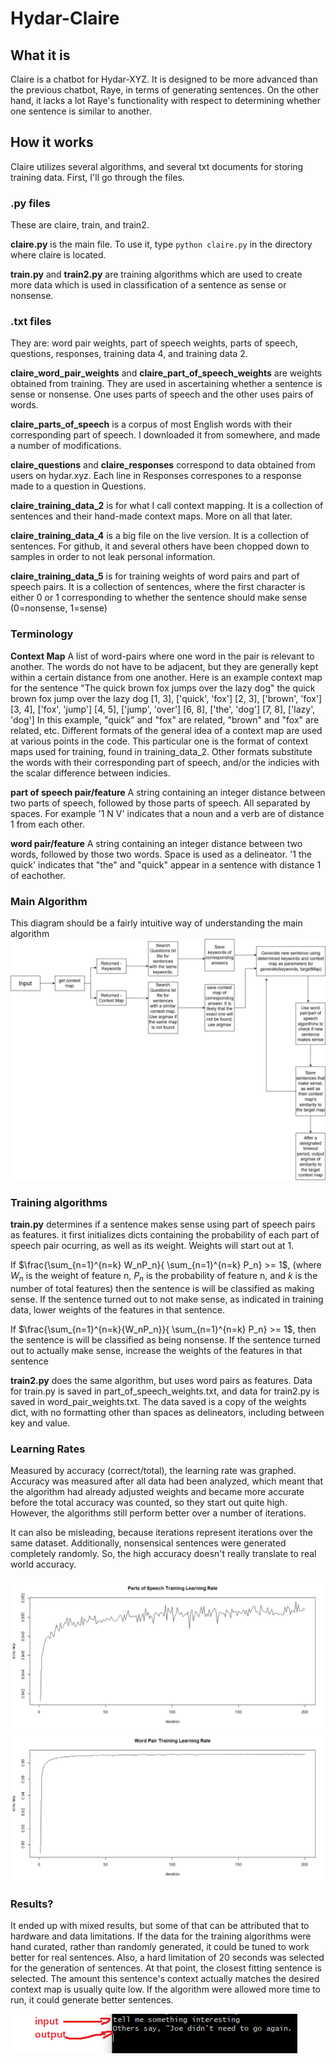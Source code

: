 # Hydar-Claire
## What it is
Claire is a chatbot for Hydar-XYZ. It is designed to be more advanced than the previous chatbot, Raye, in terms of generating sentences. On the other hand, it lacks a lot Raye's functionality with respect to determining whether one sentence is similar to another.

## How it works
Claire utilizes several algorithms, and several txt documents for storing training data. First, I'll go through the files.

### .py files
These are
  claire,
  train, and
  train2.

**claire.py** is the main file. To use it, type `python claire.py` in the directory where claire is located.

**train.py** and **train2.py** are training algorithms which are used to create more data which is used in classification of a sentence as sense or nonsense.

### .txt files
They are:
  word pair weights,
  part of speech weights,
  parts of speech,
  questions,
  responses,
  training data 4, and
  training data 2.

**claire_word_pair_weights** and **claire_part_of_speech_weights** are weights obtained from training. They are used in ascertaining whether a sentence is sense or nonsense. One uses parts of speech and the other uses pairs of words.

**claire_parts_of_speech** is a corpus of most English words with their corresponding part of speech. I downloaded it from somewhere, and made a number of modifications.

**claire_questions** and **claire_responses** correspond to data obtained from users on hydar.xyz. Each line in Responses correspones to a response made to a question in Questions.

**claire_training_data_2** is for what I call context mapping. It is a collection of sentences and their hand-made context maps. More on all that later.

**claire_training_data_4** is a big file on the live version. It is a collection of sentences. For github, it and several others have been chopped down to samples in order to not leak personal information.

**claire_training_data_5** is for training weights of word pairs and part of speech pairs. It is a collection of sentences, where the first character is either 0 or 1 corresponding to whether the sentence should make sense (0=nonsense, 1=sense)

### Terminology
**Context Map**
A list of word-pairs where one word in the pair is relevant to another. The words do not have to be adjacent, but they are generally kept within a certain distance from one another.
Here is an example context map for the sentence "The quick brown fox jumps over the lazy dog"
the quick brown fox jump over the lazy dog
[1, 3], ['quick', 'fox']
[2, 3], ['brown', 'fox']
[3, 4], ['fox', 'jump']
[4, 5], ['jump', 'over']
[6, 8], ['the', 'dog']
[7, 8], ['lazy', 'dog']
In this example, "quick" and "fox" are related, "brown" and "fox" are related, etc.
Different formats of the general idea of a context map are used at various points in the code. This particular one is the format of context maps used for training, found in training_data_2.
Other formats substitute the words with their corresponding part of speech, and/or the indicies with the scalar difference between indicies.

**part of speech pair/feature**
A string containing an integer distance between two parts of speech, followed by those parts of speech. All separated by spaces.
For example
'1 N V' indicates that a noun and a verb are of distance 1 from each other.

**word pair/feature**
A string containing an integer distance between two words, followed by those two words. Space is used as a delineator.
'1 the quick' indicates that "the" and "quick" appear in a sentence with distance 1 of eachother.

### Main Algorithm
This diagram should be a fairly intuitive way of understanding the main algorithm
![](claire_main_algo.png)

### Training algorithms
**train.py** determines if a sentence makes sense using part of speech pairs as features. 
it first initializes dicts containing the probability of each part of speech pair ocurring, as well as its weight. Weights will start out at 1.

If $\frac{\sum_{n=1}^{n=k} W_nP_n}{ \sum_{n=1}^{n=k} P_n} >= 1$, (where $W_n$ is the weight of feature n, $P_n$ is the probability of feature n, and $k$ is the number of total features) then the sentence is will be classified as making sense.
If the sentence turned out to not make sense, as indicated in training data, lower weights of the features in that sentence.

If $\frac{\sum_{n=1}^{n=k}{W_nP_n}}{ \sum_{n=1}^{n=k} P_n} >= 1$, then the sentence is will be classified as being nonsense.
If the sentence turned out to actually make sense, increase the weights of the features in that sentence

**train2.py** does the same algorithm, but uses word pairs as features.
Data for train.py is saved in part_of_speech_weights.txt, and data for train2.py is saved in word_pair_weights.txt. The data saved is a copy of the weights dict, with no formatting other than spaces as delineators, including between key and value.

### Learning Rates
Measured by accuracy (correct/total), the learning rate was graphed.
Accuracy was measured after all data had been analyzed, which meant that the algorithm had already adjusted weights and became more accurate before the total accuracy was counted, so they start out quite high. However, the algorithms still perform better over a number of iterations.

It can also be misleading, because iterations represent iterations over the same dataset. Additionally, nonsensical sentences were generated completely randomly. So, the high accuracy doesn't really translate to real world accuracy.

![](learning_rate_parts_of_speech_algo.png)
![](learning_rate_word_pair_algo.png)

### Results?
It ended up with mixed results, but some of that can be attributed that to hardware and data limitations.
If the data for the training algorithms were hand curated, rather than randomly generated, it could be tuned to work better for real sentences.
Also, a hard limitation of 20 seconds was selected for the generation of sentences. At that point, the closest fitting sentence is selected. The amount this sentence's context actually matches the desired context map is usually quite low. If the algorithm were allowed more time to run, it could generate better sentences.

![](claire_example.png)
